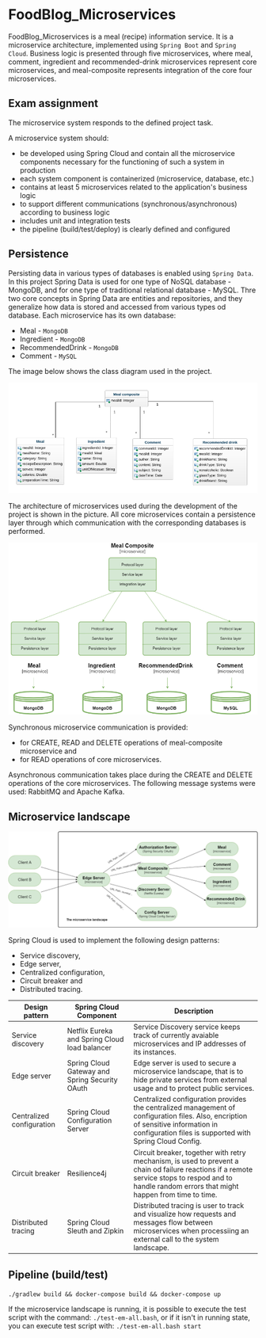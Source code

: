 # FoodBlog_Microservices

FoodBlog_Microservices is a meal (recipe) information service. 
It is a microservice architecture, implemented using `Spring Boot` and `Spring Cloud`. Business logic is presented through five microservices, where meal, comment, ingredient and recommended-drink microservices represent core microservices, and meal-composite represents integration of the core four microservices.

## Exam assignment

The microservice system responds to the defined project task. 

A microservice system should:
- be developed using Spring Cloud and contain all the microservice components necessary for the functioning of such a system in production
- each system component is containerized (microservice, database, etc.)
- contains at least 5 microservices related to the application's business logic
- to support different communications (synchronous/asynchronous) according to business logic
- includes unit and integration tests
- the pipeline (build/test/deploy) is clearly defined and configured

## Persistence

Persisting data in various types of databases is enabled  using `Spring Data`. In this project Spring Data is used for one type of NoSQL database - MongoDB, and for one type of traditional relational database - MySQL.
Thre two core concepts in Spring Data are entities and repositories, and they generalize how data is stored and accessed from various types od database.
Each microservice has its own database: 
- Meal - `MongoDB`
- Ingredient - `MongoDB`
- RecommendedDrink - `MongoDB`
- Comment - `MySQL`

The image below shows the class diagram used in the project.

![](diagrams/class-diagram.png "Class diagram")

The architecture of microservices used during the development of the project is shown in the picture. All core microservices contain a persistence layer through which communication with the corresponding databases is performed.

![](diagrams/microservice_landscape-persistence.png)

Synchronous microservice communication is provided: 
- for CREATE, READ and DELETE operations of meal-composite microservice and
- for READ operations of core microservices.

Asynchronous communication takes place during the CREATE and DELETE operations of the core microservices. The following message systems were used: RabbitMQ and Apache Kafka.

## Microservice landscape

![](diagrams/microservice_landscape.png "Microservice landscape")

Spring Cloud is used to implement the following design patterns:
- Service discovery,
- Edge server,
- Centralized configuration,
- Circuit breaker and
- Distributed tracing.

| Design pattern            | Spring Cloud Component                         | Description                                                                                                                                                                                          |
|---------------------------|------------------------------------------------|------------------------------------------------------------------------------------------------------------------------------------------------------------------------------------------------------|
| Service discovery         | Netflix Eureka and Spring Cloud load balancer  | Service Discovery service keeps track of currently avaiable microservices and IP addresses of its instances.                                                                                         |
| Edge server               | Spring Cloud Gateway and Spring Security OAuth | Edge server is used to secure a microservice landscape, that is to hide private services from external usage and to protect public services.                                                         |
| Centralized configuration | Spring Cloud Configuration Server              | Centralized configuration provides the centralized management of configuration files. Also, encription of sensitive information in configuration files is supported with Spring Cloud Config.        |
| Circuit breaker           | Resilience4j                                   | Circuit breaker, together with retry mechanism, is used to prevent a chain od failure reactions if a remote service stops to respod and to handle random errors that might happen from time to time. |
| Distributed tracing       | Spring Cloud Sleuth and Zipkin                 | Distributed tracing is user to track and visualize how requests and messages flow between microservices when processiing an external call to the system landscape.                                   |

## Pipeline (build/test)

```./gradlew build && docker-compose build && docker-compose up```

If the microservice landscape is running, it is possible to execute the test script with the command: ```./test-em-all.bash```, 
or if it isn't in running state, you can execute test script with: ```./test-em-all.bash start``` 
